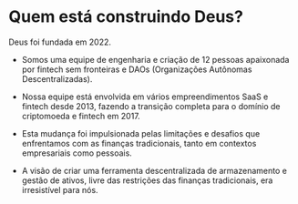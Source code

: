 # Quem está construindo Deus?

Deus foi fundada em 2022.

- Somos uma equipe de engenharia e criação de 12 pessoas apaixonada por fintech sem fronteiras e DAOs (Organizações Autônomas Descentralizadas).

- Nossa equipe está envolvida em vários empreendimentos SaaS e fintech desde 2013, fazendo a transição completa para o domínio de criptomoeda e fintech em 2017.

- Esta mudança foi impulsionada pelas limitações e desafios que enfrentamos com as finanças tradicionais, tanto em contextos empresariais como pessoais.

- A visão de criar uma ferramenta descentralizada de armazenamento e gestão de ativos, livre das restrições das finanças tradicionais, era irresistível para nós.